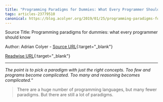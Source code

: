 ```yaml
---
title: "Programming Paradigms for Dummies: What Every Programmer Should Know (465101350)"
tags: articles-23779510
canonical: https://blog.acolyer.org/2019/01/25/programming-paradigms-for-dummies-what-every-programmer-should-know/
---
```


Source Title: Programming paradigms for dummies: what every programmer should know

Author: Adrian Colyer - [Source URL](https://blog.acolyer.org/2019/01/25/programming-paradigms-for-dummies-what-every-programmer-should-know/){:target="_blank"}

[Readwise URL](https://readwise.io/open/465101350){:target="_blank"}

---

*The point is to pick a paradigm with just the right concepts. Too few and programs become complicated. Too many and reasoning becomes complicated.*“

> There are a huge number of programming languages, but many fewer paradigms. But there are still a lot of paradigms.
